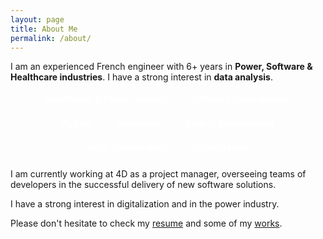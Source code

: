 ```yaml
---
layout: page
title: About Me
permalink: /about/
---
```


I am an experienced French engineer with 6+ years in **Power, Software & Healthcare industries**. I have a strong interest in **data analysis**.

<style>
  .tag {
    display: inline-block;
    padding: 6px 12px;
    margin: 5px;
    border-radius: 20px;
    font-weight: bold;
    color: white;
  }
</style>

<div style="text-align: center; margin-top: -1.5%;">
  <span class="tag" style="background-color: #{{RANDOM_COLOR_1}};">Healthcare & Power Industry</span>
  <span class="tag" style="background-color: #{{RANDOM_COLOR_2}};">Software Development</span>
  <span class="tag" style="background-color: #{{RANDOM_COLOR_3}};">Python</span>
  <span class="tag" style="background-color: #{{RANDOM_COLOR_4}};">Databases</span>
  <span class="tag" style="background-color: #{{RANDOM_COLOR_5}};">Project Management</span>
  <span class="tag" style="background-color: #{{RANDOM_COLOR_6}};">Agile Methodology</span>
  <span class="tag" style="background-color: #{{RANDOM_COLOR_7}};">Digitalization</span>
</div>

I am currently working at 4D as a project manager, overseeing teams of developers in the successful delivery of new software solutions. 

I have a strong interest in digitalization and in the power industry. 

Please don't hesitate to check my [resume](https://www.yvesmarieplard.fr/resume) and some of my [works](https://www.yvesmarieplard.fr/works).

